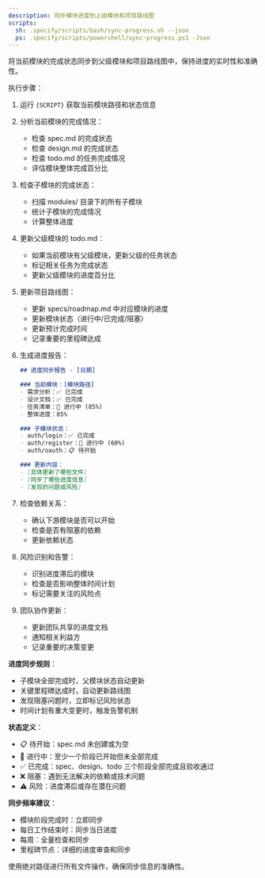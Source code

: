 ```yaml
---
description: 同步模块进度到上级模块和项目路线图
scripts:
  sh: .specify/scripts/bash/sync-progress.sh --json
  ps: .specify/scripts/powershell/sync-progress.ps1 -Json
---
```


将当前模块的完成状态同步到父级模块和项目路线图中，保持进度的实时性和准确性。

执行步骤：

1. 运行 `{SCRIPT}` 获取当前模块路径和状态信息
2. 分析当前模块的完成情况：
   - 检查 spec.md 的完成状态
   - 检查 design.md 的完成状态
   - 检查 todo.md 的任务完成情况
   - 评估模块整体完成百分比

3. 检查子模块的完成状态：
   - 扫描 modules/ 目录下的所有子模块
   - 统计子模块的完成情况
   - 计算整体进度

4. 更新父级模块的 todo.md：
   - 如果当前模块有父级模块，更新父级的任务状态
   - 标记相关任务为完成状态
   - 更新父级模块的进度百分比

5. 更新项目路线图：
   - 更新 specs/roadmap.md 中对应模块的进度
   - 更新模块状态（进行中/已完成/阻塞）
   - 更新预计完成时间
   - 记录重要的里程碑达成

6. 生成进度报告：
   ```markdown
   ## 进度同步报告 - [日期]
   
   ### 当前模块：[模块路径]
   - 需求分析：✅ 已完成
   - 设计文档：✅ 已完成  
   - 任务清单：🔄 进行中 (85%)
   - 整体进度：85%
   
   ### 子模块状态：
   - auth/login：✅ 已完成
   - auth/register：🔄 进行中 (60%)
   - auth/oauth：📋 待开始
   
   ### 更新内容：
   - [具体更新了哪些文件]
   - [同步了哪些进度信息]
   - [发现的问题或风险]
   ```

7. 检查依赖关系：
   - 确认下游模块是否可以开始
   - 检查是否有阻塞的依赖
   - 更新依赖状态

8. 风险识别和告警：
   - 识别进度滞后的模块
   - 检查是否影响整体时间计划
   - 标记需要关注的风险点

9. 团队协作更新：
   - 更新团队共享的进度文档
   - 通知相关利益方
   - 记录重要的决策变更

**进度同步规则**：
- 子模块全部完成时，父模块状态自动更新
- 关键里程碑达成时，自动更新路线图
- 发现阻塞问题时，立即标记风险状态
- 时间计划有重大变更时，触发告警机制

**状态定义**：
- 📋 待开始：spec.md 未创建或为空
- 🔄 进行中：至少一个阶段已开始但未全部完成
- ✅ 已完成：spec、design、todo 三个阶段全部完成且验收通过
- ❌ 阻塞：遇到无法解决的依赖或技术问题
- ⚠️ 风险：进度滞后或存在潜在问题

**同步频率建议**：
- 模块阶段完成时：立即同步
- 每日工作结束时：同步当日进度
- 每周：全量检查和同步
- 里程碑节点：详细的进度审查和同步

使用绝对路径进行所有文件操作，确保同步信息的准确性。